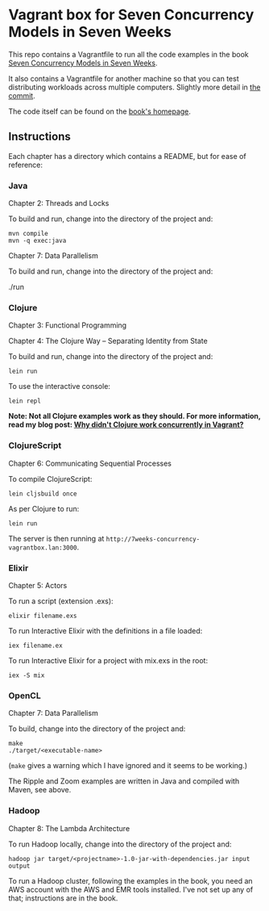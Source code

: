 # Vagrant box for Seven Concurrency Models in Seven Weeks

This repo contains a Vagrantfile to run all the code examples in the book [Seven Concurrency Models in Seven Weeks](https://pragprog.com/titles/pb7con/seven-concurrency-models-in-seven-weeks/).

It also contains a Vagrantfile for another machine so that you can test distributing workloads across multiple computers. Slightly more detail in [the commit](https://github.com/annashipman/7weeks-concurrency/commit/69193a).

The code itself can be found on the [book's homepage](https://pragprog.com/titles/pb7con/seven-concurrency-models-in-seven-weeks/).

## Instructions

Each chapter has a directory which contains a README, but for ease of reference:

### Java

Chapter 2: Threads and Locks

To build and run, change into the directory of the project and:

    mvn compile
    mvn -q exec:java

Chapter 7: Data Parallelism

To build and run, change into the directory of the project and:

  ./run

### Clojure

Chapter 3: Functional Programming

Chapter 4: The Clojure Way – Separating Identity from State

To build and run, change into the directory of the project and:

    lein run

To use the interactive console:

    lein repl

**Note: Not all Clojure examples work as they should. For more information, read my blog post: [Why didn't Clojure work concurrently in Vagrant?](https://www.annashipman.co.uk/jfdi/clojure-vagrant.html)**

### ClojureScript

Chapter 6: Communicating Sequential Processes

To compile ClojureScript:

    lein cljsbuild once

As per Clojure to run:

    lein run

The server is then running at `http://7weeks-concurrency-vagrantbox.lan:3000`.

### Elixir

Chapter 5: Actors

To run a script (extension .exs):

    elixir filename.exs

To run Interactive Elixir with the definitions in a file loaded:

    iex filename.ex

To run Interactive Elixir for a project with mix.exs in the root:

    iex -S mix

### OpenCL

Chapter 7: Data Parallelism

To build, change into the directory of the project and:

    make
    ./target/<executable-name>

(`make` gives a warning which I have ignored and it seems to be working.)

The Ripple and Zoom examples are written in Java and compiled with Maven, see above.

### Hadoop

Chapter 8: The Lambda Architecture

To run Hadoop locally, change into the directory of the project and:

    hadoop jar target/<projectname>-1.0-jar-with-dependencies.jar input output

To run a Hadoop cluster, following the examples in the book, you need an AWS account with the AWS and EMR tools installed. I've not set up any of that; instructions are in the book.
